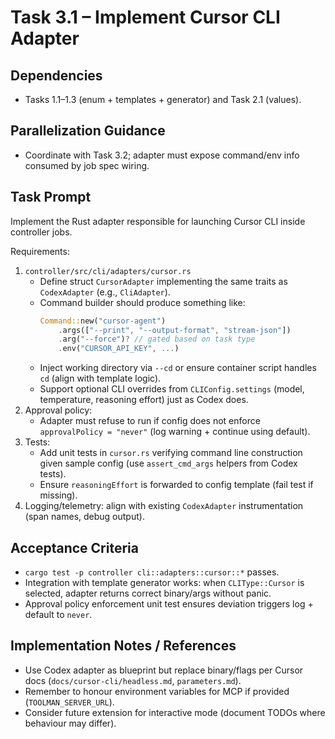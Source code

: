 # Task 3.1 – Implement Cursor CLI Adapter

## Dependencies
- Tasks 1.1–1.3 (enum + templates + generator) and Task 2.1 (values).

## Parallelization Guidance
- Coordinate with Task 3.2; adapter must expose command/env info consumed by job spec wiring.

## Task Prompt
Implement the Rust adapter responsible for launching Cursor CLI inside controller jobs.

Requirements:
1. `controller/src/cli/adapters/cursor.rs`
   - Define struct `CursorAdapter` implementing the same traits as `CodexAdapter` (e.g., `CliAdapter`).
   - Command builder should produce something like:
     ```rust
     Command::new("cursor-agent")
         .args(["--print", "--output-format", "stream-json"])
         .arg("--force")? // gated based on task type
         .env("CURSOR_API_KEY", ...)
     ```
   - Inject working directory via `--cd` or ensure container script handles `cd` (align with template logic).
   - Support optional CLI overrides from `CLIConfig.settings` (model, temperature, reasoning effort) just as Codex does.
2. Approval policy:
   - Adapter must refuse to run if config does not enforce `approvalPolicy = "never"` (log warning + continue using default).
3. Tests:
   - Add unit tests in `cursor.rs` verifying command line construction given sample config (use `assert_cmd_args` helpers from Codex tests).
   - Ensure `reasoningEffort` is forwarded to config template (fail test if missing).
4. Logging/telemetry: align with existing `CodexAdapter` instrumentation (span names, debug output).

## Acceptance Criteria
- `cargo test -p controller cli::adapters::cursor::*` passes.
- Integration with template generator works: when `CLIType::Cursor` is selected, adapter returns correct binary/args without panic.
- Approval policy enforcement unit test ensures deviation triggers log + default to `never`.

## Implementation Notes / References
- Use Codex adapter as blueprint but replace binary/flags per Cursor docs (`docs/cursor-cli/headless.md`, `parameters.md`).
- Remember to honour environment variables for MCP if provided (`TOOLMAN_SERVER_URL`).
- Consider future extension for interactive mode (document TODOs where behaviour may differ).
